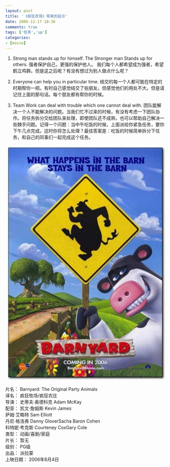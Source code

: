 ```yaml
---
layout: post
title: '《疯狂农场》带来的启示'
date: 2006-12-17 18:36
comments: true
tags: ['任务','up']
categories:
- [movie]
---
```


1. Strong man stands up for himself. The Stronger man Stands up for others.
强者保护自己，更强的保护他人。 我们每个人都希望成为强者，希望鹤立鸡群。但是这之后呢？有没有想过为别人做点什么呢？

2. Everyone can help you in particular time.
结交的每一个人都可能在特定的时期帮你一把。有时自己感觉结交了些朋友。但感觉他们的用处不大。但是请记住上面的那句话。每个朋友都有帮你的时候。

3. Team Work can deal with trouble which one cannot deal with.
团队能解决一个人不能解决的问题。当我们忙不过来的时候，有没有考虑一下团队协作。将任务拆分交给团队来处理，即使团队还不成熟，也可以帮助自己解决一些棘手问题。记得一个问题：当中午吃饭的时候，上面派给你紧急任务，要你下午几点完成。这时你将怎么处理？最佳答案是：吃饭的时候简单拆分下任务，和自己的同事们一起完成这个任务。

![《疯狂牧场》海报](/images/the-original-party-animals/paper.jpg) 

片名：  Barnyard: The Original Party Animals  
译名：  疯狂牧场/疯狂农庄  
导演：  史蒂夫·奥德科克 Adam McKay  
配音：  凯文·詹姆斯 Kevin James  
萨姆·艾略特 Sam Elliott  
丹尼·格洛弗 Danny GloverSacha Baron Cohen  
科特妮·考克斯 Courteney CoxGary Cole  
类型：  动画/喜剧/家庭  
片长：  暂无  
级别：  PG级  
出品：  派拉蒙  
上映日期：  2006年8月4日

